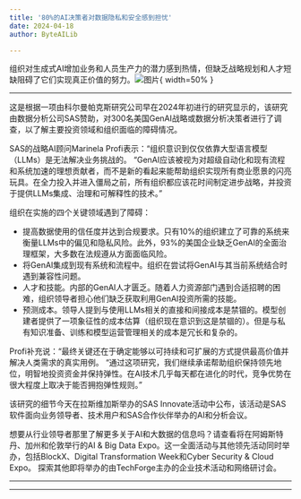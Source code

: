 ```yaml
---
title: '80%的AI决策者对数据隐私和安全感到担忧'
date: 2024-04-18
author: ByteAILib

---
```


组织对生成式AI增加业务和人员生产力的潜力感到热情，但缺乏战略规划和人才短缺阻碍了它们实现真正价值的努力。![图片](https://www.artificialintelligence-news.com/wp-content/uploads/sites/9/2024/04/matthew-henry-fPxOowbR6ls-unsplash.jpg){ width=50% }

---
这是根据一项由科尔曼帕克斯研究公司早在2024年初进行的研究显示的，该研究由数据分析公司SAS赞助，对300名美国GenAI战略或数据分析决策者进行了调查，以了解主要投资领域和组织面临的障碍情况。

SAS的战略AI顾问Marinela Profi表示：“组织意识到仅仅依靠大型语言模型（LLMs）是无法解决业务挑战的。
“GenAI应该被视为对超级自动化和现有流程和系统加速的理想贡献者，而不是新的看起来能帮助组织实现所有商业愿景的闪亮玩具。在全力投入并进入僵局之前，所有组织都应该花时间制定进步战略，并投资于提供LLMs集成、治理和可解释性的技术。”

组织在实施的四个关键领域遇到了障碍：
- 提高数据使用的信任度并达到合规要求。只有10%的组织建立了可靠的系统来衡量LLMs中的偏见和隐私风险。此外，93%的美国企业缺乏GenAI的全面治理框架，大多数在法规遵从方面面临风险。
- 将GenAI集成到现有系统和流程中。组织在尝试将GenAI与其当前系统结合时遇到兼容性问题。
- 人才和技能。内部的GenAI人才匮乏。随着人力资源部门遇到合适招聘的困难，组织领导者担心他们缺乏获取利用GenAI投资所需的技能。
- 预测成本。领导人提到与使用LLMs相关的直接和间接成本是禁锢的。模型创建者提供了一项象征性的成本估算（组织现在意识到这是禁锢的）。但是与私有知识准备、训练和模型运营管理相关的成本是冗长和复杂的。

Profi补充说：“最终关键还在于确定能够以可持续和可扩展的方式提供最高价值并解决人类需求的真实用例。
“通过这项研究，我们继续承诺帮助组织保持领先地位，明智地投资资金并保持弹性。在AI技术几乎每天都在进化的时代，竞争优势在很大程度上取决于能否拥抱弹性规则。”

该研究的细节今天在拉斯维加斯举办的SAS Innovate活动中公布，该活动是SAS软件面向业务领导者、技术用户和SAS合作伙伴举办的AI和分析会议。

想要从行业领导者那里了解更多关于AI和大数据的信息吗？请查看将在阿姆斯特丹、加州和伦敦举行的AI & Big Data Expo。这一全面活动与其他领先活动同时举办，包括BlockX、Digital Transformation Week和Cyber Security & Cloud Expo。
探索其他即将举办的由TechForge主办的企业技术活动和网络研讨会。

---
---
